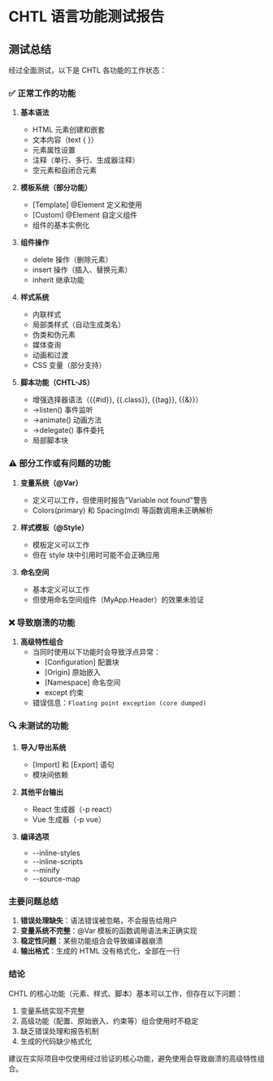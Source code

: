 # CHTL 语言功能测试报告

## 测试总结

经过全面测试，以下是 CHTL 各功能的工作状态：

### ✅ 正常工作的功能

1. **基本语法**
   - HTML 元素创建和嵌套
   - 文本内容（text { }）
   - 元素属性设置
   - 注释（单行、多行、生成器注释）
   - 空元素和自闭合元素

2. **模板系统（部分功能）**
   - [Template] @Element 定义和使用
   - [Custom] @Element 自定义组件
   - 组件的基本实例化

3. **组件操作**
   - delete 操作（删除元素）
   - insert 操作（插入、替换元素）
   - inherit 继承功能

4. **样式系统**
   - 内联样式
   - 局部类样式（自动生成类名）
   - 伪类和伪元素
   - 媒体查询
   - 动画和过渡
   - CSS 变量（部分支持）

5. **脚本功能（CHTL-JS）**
   - 增强选择器语法（{{#id}}, {{.class}}, {{tag}}, {{&}}）
   - ->listen() 事件监听
   - ->animate() 动画方法
   - ->delegate() 事件委托
   - 局部脚本块

### ⚠️ 部分工作或有问题的功能

1. **变量系统（@Var）**
   - 定义可以工作，但使用时报告"Variable not found"警告
   - Colors(primary) 和 Spacing(md) 等函数调用未正确解析

2. **样式模板（@Style）**
   - 模板定义可以工作
   - 但在 style 块中引用时可能不会正确应用

3. **命名空间**
   - 基本定义可以工作
   - 但使用命名空间组件（MyApp.Header）的效果未验证

### ❌ 导致崩溃的功能

1. **高级特性组合**
   - 当同时使用以下功能时会导致浮点异常：
     - [Configuration] 配置块
     - [Origin] 原始嵌入
     - [Namespace] 命名空间
     - except 约束
   - 错误信息：`Floating point exception (core dumped)`

### 🔍 未测试的功能

1. **导入/导出系统**
   - [Import] 和 [Export] 语句
   - 模块间依赖

2. **其他平台输出**
   - React 生成器（-p react）
   - Vue 生成器（-p vue）

3. **编译选项**
   - --inline-styles
   - --inline-scripts
   - --minify
   - --source-map

### 主要问题总结

1. **错误处理缺失**：语法错误被忽略，不会报告给用户
2. **变量系统不完整**：@Var 模板的函数调用语法未正确实现
3. **稳定性问题**：某些功能组合会导致编译器崩溃
4. **输出格式**：生成的 HTML 没有格式化，全部在一行

### 结论

CHTL 的核心功能（元素、样式、脚本）基本可以工作，但存在以下问题：

1. 变量系统实现不完整
2. 高级功能（配置、原始嵌入、约束等）组合使用时不稳定
3. 缺乏错误处理和报告机制
4. 生成的代码缺少格式化

建议在实际项目中仅使用经过验证的核心功能，避免使用会导致崩溃的高级特性组合。